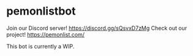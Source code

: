﻿# pemonlistbot
Join our Discord server! https://discord.gg/sQsvxD7zMg
Check out our project! https://pemonlist.com/

This bot is currently a WIP.
